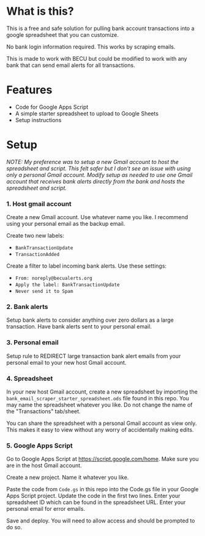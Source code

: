 # What is this?

This is a free and safe solution for pulling bank account transactions into a google spreadsheet that you can customize.

No bank login information required.  This works by scraping emails.

This is made to work with BECU but could be modified to work with any bank that can send email alerts for all transactions.

# Features

* Code for Google Apps Script
* A simple starter spreadsheet to upload to Google Sheets
* Setup instructions

# Setup

_NOTE: My preference was to setup a new Gmail account to host the spreadsheet and script. This felt safer but I don't see an issue with using only a personal Gmail account.  Modify setup as needed to use one Gmail account that receives bank alerts directly from the bank and hosts the spreadsheet and script._

### 1. Host gmail account
Create a new Gmail account.  Use whatever name you like.  I recommend using your personal email as the backup email.

Create two new labels:
- `BankTransactionUpdate`
- `TransactionAdded`

Create a filter to label incoming bank alerts.  Use these settings:
- `From: noreply@becualerts.org`
- `Apply the label: BankTransactionUpdate`
- `Never send it to Spam`

### 2. Bank alerts
Setup bank alerts to consider anything over zero dollars as a large transaction.  Have bank alerts sent to your personal email.

### 3. Personal email
Setup rule to REDIRECT large transaction bank alert emails from your personal email to your new host Gmail account.

### 4. Spreadsheet
In your new host Gmail account, create a new spreadsheet by importing the `bank_email_scraper_starter_spreadsheet.ods` file found in this repo.  You may name the spreadsheet whatever you like.  Do not change the name of the "Transactions" tab/sheet.

You can share the spreadsheet with a personal Gmail account as view only.  This makes it easy to view without any worry of accidentally making edits.

### 5. Google Apps Script
Go to Google Apps Script at https://script.google.com/home.  Make sure you are in the host Gmail account.

Create a new project. Name it whatever you like.

Paste the code from `Code.gs` in this repo into the Code.gs file in your Google Apps Script project.  Update the code in the first two lines.  Enter your spreadsheet ID which can be found in the spreadsheet URL.  Enter your personal email for error emails.

Save and deploy.  You will need to allow access and should be prompted to do so.

